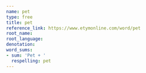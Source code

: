 ```yaml
---
name: pet
type: free
title: pet
reference_link: https://www.etymonline.com/word/pet
root_name: 
root_language: 
denotation: 
word_sums:
- sum: 'Pet + '
  respelling: pet
---
```

